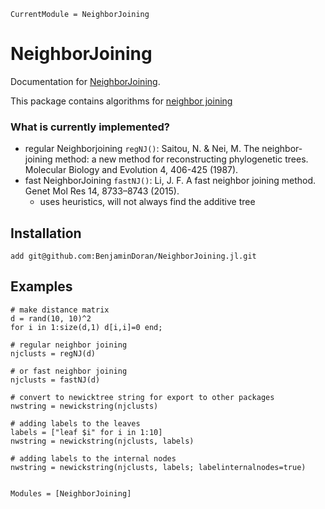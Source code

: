 ```@meta
CurrentModule = NeighborJoining
```

# NeighborJoining

Documentation for [NeighborJoining](https://github.com/BenjaminDoran/NeighborJoining.jl).

This package contains algorithms for [neighbor joining](https://en.wikipedia.org/wiki/Neighbor_joining)

### What is currently implemented?
* regular Neighborjoining `regNJ()`: Saitou, N. & Nei, M. The neighbor-joining method: a new method for reconstructing phylogenetic trees. Molecular Biology and Evolution 4, 406-425 (1987).
* fast NeighborJoining `fastNJ()`: Li, J. F. A fast neighbor joining method. Genet Mol Res 14, 8733–8743 (2015).
    * uses heuristics, will not always find the additive tree



## Installation

```
add git@github.com:BenjaminDoran/NeighborJoining.jl.git
```

## Examples

```
# make distance matrix
d = rand(10, 10)^2
for i in 1:size(d,1) d[i,i]=0 end;

# regular neighbor joining
njclusts = regNJ(d)

# or fast neighbor joining
njclusts = fastNJ(d)

# convert to newicktree string for export to other packages
nwstring = newickstring(njclusts)

# adding labels to the leaves
labels = ["leaf $i" for i in 1:10]
nwstring = newickstring(njclusts, labels)

# adding labels to the internal nodes
nwstring = newickstring(njclusts, labels; labelinternalnodes=true)
```



```@index
```

```@autodocs
Modules = [NeighborJoining]
```
